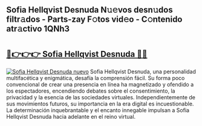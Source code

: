 ## Sofia Hellqvist Desnuda N𝚞𝚎vos desn𝚞dos filtr𝚊dos - Parts-zay F𝚘tos vid𝚎o - C𝚘ntenido atr𝚊ctivo 1QNh3

# <h2><a href="http://mb0ef0.tromn.icu/?c=Sofia+Hellqvist+Desnuda">🔗👉👉👉 Sofia Hellqvist Desnuda 🔗🔗</a></h2>

[![Sofia Hellqvist Desnuda nuevo](https://i.imgur.com/pEAQMta.gif)](http://mb0ef0.tromn.icu/?c=Sofia+Hellqvist+Desnuda)
Sofia Hellqvist Desnuda, una personalidad multifacética y enigmática, desafía la comprensión fácil. Su forma poco convencional de crear una presencia en línea ha magnetizado y ofendido a los espectadores, encendiendo debates sobre el consentimiento, la privacidad y la esencia de las sociedades virtuales. Independientemente de sus movimientos futuros, su importancia en la era digital es incuestionable. La determinación inquebrantable y el encanto innegable impulsan a Sofia Hellqvist Desnuda hacia adelante en el reino virtual.
